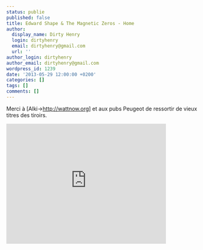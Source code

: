 ```yaml
---
status: publie
published: false
title: Edward Shape & The Magnetic Zeros - Home
author:
  display_name: Dirty Henry
  login: dirtyhenry
  email: dirtyhenry@gmail.com
  url: ''
author_login: dirtyhenry
author_email: dirtyhenry@gmail.com
wordpress_id: 1239
date: '2013-05-29 12:00:00 +0200'
categories: []
tags: []
comments: []
---
```

Merci à [Alki->http://wattnow.org] et aux pubs Peugeot de ressortir de vieux titres des tiroirs.

<iframe width="420" height="315" src="http://www.youtube.com/embed/rjFaenf1T-Y" frameborder="0" allowfullscreen></iframe>
